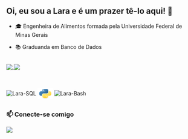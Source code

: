 ## Oi, eu sou a Lara e é um prazer tê-lo aqui! 👋

- 🎓 Engenheira de Alimentos formada pela Universidade Federal de Minas Gerais
- 📚 Graduanda em Banco de Dados

  ##

<a href="https://github.com/laramirandaeali/github-readme-stats">
  <img height=150 align="center" src="https://github-readme-stats.vercel.app/api?username=laramirandaeali&show_icons=true&theme=dracula&bg_color=00000000&rank_icon=github" />
</a>
<a href="https://github.com/laramirandaeali/convoychat">
  <img height=150 align="center" src="https://github-readme-stats.vercel.app/api/top-langs?username=laramirandaeali&layout=compact&theme=dracula&bg_color=00000000" />
</a>

##

<div style="display: inline_block"><br>
  <img align="center" alt="Lara-SQL" height="30" width="40" src="https://cdn.jsdelivr.net/gh/devicons/devicon@latest/icons/azuresqldatabase/azuresqldatabase-original.svg" />
  <img align="center" alt="Lara-Python" height="30" width="40" src="https://raw.githubusercontent.com/devicons/devicon/master/icons/python/python-original.svg">
  <img align="center" alt="Lara-Bash" height="30" width="40" src="https://cdn.jsdelivr.net/gh/devicons/devicon@latest/icons/bash/bash-plain.svg" /> 
</div>
  
  ##
 ### **📫 Conecte-se comigo**  
<div> 
  <a href="https://www.linkedin.com/in/laramirandaeali" target="_blank"><img src="https://img.shields.io/badge/-LinkedIn-%230077B5?style=for-the-badge&logo=linkedin&logoColor=white" target="_blank"></a> 
</div>




